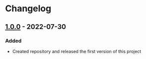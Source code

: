 # Changelog

## [1.0.0] - 2022-07-30

### Added

- Created repository and released the first version of this project

[1.0.0]: https://github.com/ronaldloyko/linkbox/releases/tag/v1.0.0
